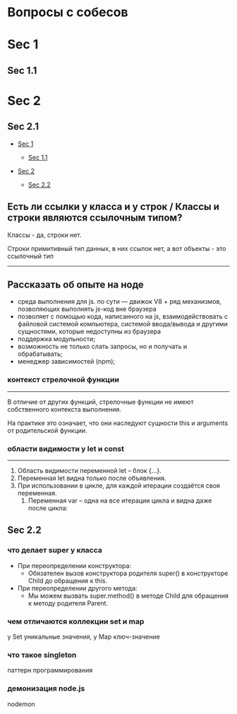 # Вопросы с собесов

# Sec 1

## Sec 1.1

# Sec 2

## Sec 2.1

- [Sec 1](#sec-1)
  - [Sec 1.1](#sec-1.1)
- [Sec 2](#sec-2)

  - [Sec 2.2](#sec-22)
  
## Есть ли ссылки у класса и у строк / Классы и строки являются ссылочным типом?

Классы - да, строки нет.

Строки примитивный тип данных, в них ссылок нет, а вот объекты - это ссылочный тип
***

## Рассказать об опыте на ноде

- среда выполнения для js. по сути — движок V8 + ряд механизмов, позволяющих выполнять js-код вне браузера
- позволяет с помощью кода, написанного на js, взаимодействовать с файловой системой компьютера, системой ввода/вывода и другими сущностями, которые недоступны из браузера
- поддержка модульности;
- возможность не только слать запросы, но и получать и обрабатывать;
- менеджер зависимостей (npm);

### контекст стрелочной функции

---

В отличие от других функций, стрелочные функции не имеют собственного контекста выполнения.

На практике это означает, что они наследуют сущности this и arguments от родительской функции.

### области видимости у let и const

---

1. Область видимости переменной let – блок {...}.
2. Переменная let видна только после объявления.
3. При использовании в цикле, для каждой итерации создаётся своя переменная.
    1. Переменная var – одна на все итерации цикла и видна даже после цикла:

## Sec 2.2

### что делает super у класса

- При переопределении конструктора:
  - Обязателен вызов конструктора родителя super() в конструкторе Child до обращения к this.
- При переопределении другого метода:
  - Мы можем вызвать super.method() в методе Child для обращения к методу родителя Parent.

### чем отличаются коллекции set и map

у Set уникальные значения, у Map ключ-значение

### что такое singleton

паттерн программирования

### демонизация node.js

nodemon
